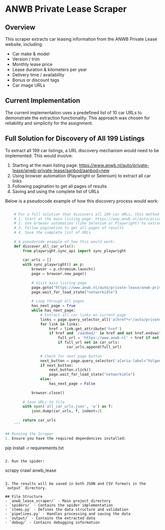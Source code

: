 # ANWB Private Lease Scraper

## Overview
This scraper extracts car leasing information from the ANWB Private Lease website, including:
- Car make & model
- Version / trim
- Monthly lease price
- Lease duration & kilometers per year
- Delivery time / availability
- Bonus or discount tags
- Car image URLs

## Current Implementation
The current implementation uses a predefined list of 10 car URLs to demonstrate the extraction functionality. This approach was chosen for reliability and simplicity for the assignment.

## Full Solution for Discovery of All 199 Listings
To extract all 199 car listings, a URL discovery mechanism would need to be implemented. This would involve:

1. Starting at the main listing page: https://www.anwb.nl/auto/private-lease/anwb-private-lease/aanbod/aanbod=new
2. Using browser automation (Playwright or Selenium) to extract all car links
3. Following pagination to get all pages of results
4. Saving and using the complete list of URLs

Below is a pseudocode example of how this discovery process would work:

```python

    # For a full solution that discovers all 199 car URLs, this method would be implemented:
    # 1. Start at the main listing page: https://www.anwb.nl/auto/private-lease/anwb-private-lease/aanbod/aanbod=new
    # 2. Use browser automation (like Selenium or Playwright) to extract all car links
    # 3. Follow pagination to get all pages of results
    # 4. Save the complete list of URLs
    
    # A pseudocode example of how this would work:
    def discover_all_car_urls():
        from playwright.sync_api import sync_playwright
        
        car_urls = []
        with sync_playwright() as p:
            browser = p.chromium.launch()
            page = browser.new_page()
            
            # Visit main listing page
            page.goto("https://www.anwb.nl/auto/private-lease/anwb-private-lease/aanbod/aanbod=new")
            page.wait_for_load_state("networkidle")
            
            # Loop through all pages
            has_next_page = True
            while has_next_page:
                # Extract all car links on current page
                links = page.query_selector_all('a[href*="/auto/private-lease/anwb-private-lease/aanbod/"]')
                for link in links:
                    href = link.get_attribute('href')
                    if href and '/aanbod/' in href and not href.endswith('aanbod=new'):
                        full_url = 'https://www.anwb.nl' + href if not href.startswith('http') else href
                        if full_url not in car_urls:
                            car_urls.append(full_url)
                
                # Check for next page button
                next_button = page.query_selector('a[aria-label="Volgende pagina"]')
                if next_button:
                    next_button.click()
                    page.wait_for_load_state("networkidle")
                else:
                    has_next_page = False
            
            browser.close()
        
        # Save URLs to file
        with open('all_car_urls.json', 'w') as f:
            json.dump(car_urls, f, indent=2)
        
        return car_urls
    ```

## Running the Scraper
1. Ensure you have the required dependencies installed:
   ```
   pip install -r requirements.txt
   ```

2. Run the spider:
   ```
   scrapy crawl anwb_lease
   ```

3. The results will be saved in both JSON and CSV formats in the `output` directory.

## File Structure
- `anwb_lease_scraper/` - Main project directory
  - `spiders/` - Contains the spider implementation
  - `items.py` - Defines the data structure and validation
  - `pipelines.py` - Handles processing and saving the data
- `output/` - Contains the extracted data
- `debug/` - Contains debugging information
            